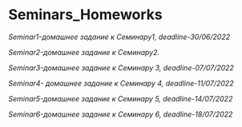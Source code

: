 # Seminars_Homeworks
*Seminar1-домашнее задание к Семинару1, deadline-30/06/2022*

*Seminar2-домашнее задание к Семинару2.*

*Seminar3-домашнее задание к Семинару 3, deadline-07/07/2022*

*Seminar4- домашнее задание к Семинару 4, deadline-11/07/2022*

*Seminar5-домашнее задание к Семинару 5, deadline-14/07/2022*

*Seminar6-домашнее задание к Семинару 6, deadline-18/07/2022*
